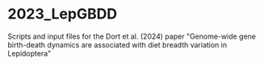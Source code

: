 # 2023_LepGBDD
Scripts and input files for the Dort et al. (2024) paper "Genome-wide gene birth-death dynamics are associated with diet breadth variation in Lepidoptera"
